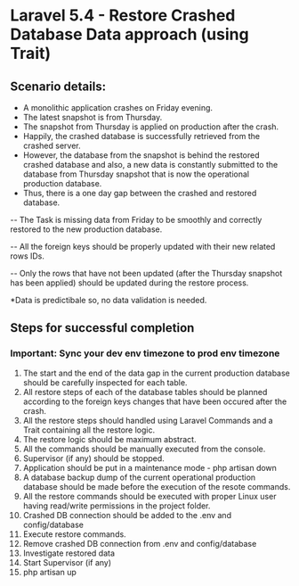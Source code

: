 # Laravel 5.4 - Restore Crashed Database Data approach (using Trait)

## Scenario details: ##

- A monolithic application crashes on Friday evening.
- The latest snapshot is from Thursday.
- The snapshot from Thursday is applied on production after the crash.
- Happily, the crashed database is successfully retrieved from the crashed server.
- However, the database from the snapshot is behind the restored crashed database and also, a new data is constantly submitted to the database from Thursday snapshot that is now the operational production database.
- Thus, there is a one day gap between the crashed and restored database.

-- The Task is missing data from Friday to be smoothly and correctly restored to the new production database.

-- All the foreign keys should be properly updated with their new related rows IDs.

-- Only the rows that have not been updated (after the Thursday snapshot has been applied) should be updated during the restore process.

*Data is predictibale so, no data validation is needed.

## Steps for successful completion ##

### Important: Sync your dev env timezone to prod env timezone

1. The start and the end of the data gap in the current production database should be carefully inspected for each table.
2. All restore steps of each of the database tables should be planned according to the foreign keys changes that have been occured after the crash.
3. All the restore steps should handled using Laravel Commands and a Trait containing all the restore logic.
4. The restore logic should be maximum abstract.
5. All the commands should be manually executed from the console.
6. Supervisor (if any) should be stopped.
7. Application should be put in a maintenance mode - php artisan down
8. A database backup dump of the current operational production database should be made before the execution of the resote commands.
9. All the restore commands should be executed with proper Linux user having read/write permissions in the project folder.
10. Crashed DB connection should be added to the .env and config/database
11. Execute restore commands.
12. Remove crashed DB connection from .env and config/database
13. Investigate restored data
14. Start Supervisor (if any)
15. php artisan up
